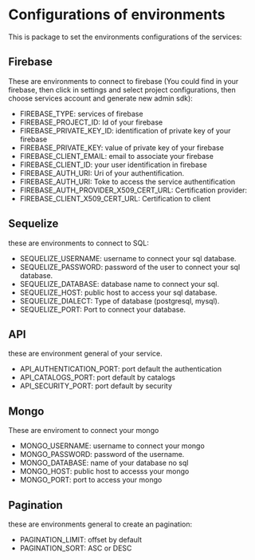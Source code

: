# Configurations of environments
This is package to set the environments configurations of the services:
## Firebase
These are environments to connect to firebase (You could find in your firebase, then click in settings and select project configurations, then choose services account and generate new admin sdk):
* FIREBASE_TYPE: services of firebase
* FIREBASE_PROJECT_ID: Id of your firebase
* FIREBASE_PRIVATE_KEY_ID: identification of private key of your firebase
* FIREBASE_PRIVATE_KEY: value of private key of your firebase
* FIREBASE_CLIENT_EMAIL: email to associate your firebase
* FIREBASE_CLIENT_ID: your user identification in firebase
* FIREBASE_AUTH_URI: Uri of your authentification.
* FIREBASE_AUTH_URI: Toke to access the service authentification
* FIREBASE_AUTH_PROVIDER_X509_CERT_URL: Certification provider:
* FIREBASE_CLIENT_X509_CERT_URL: Certification to client
## Sequelize
these are environments to connect to SQL:
* SEQUELIZE_USERNAME: username to connect your sql database.
* SEQUELIZE_PASSWORD: password of the user to connect your sql database.
* SEQUELIZE_DATABASE: database name to connect your sql.
* SEQUELIZE_HOST: public host to access your sql database.
* SEQUELIZE_DIALECT: Type of database (postgresql, mysql).
* SEQUELIZE_PORT: Port to connect your database.
## API
these are environment general of your service.
* API_AUTHENTICATION_PORT: port default the authentication
* API_CATALOGS_PORT: port default by catalogs
* API_SECURITY_PORT: port default by security
## Mongo
These are enviroment to connect your mongo
* MONGO_USERNAME: username to connect your mongo
* MONGO_PASSWORD: password of the username.
* MONGO_DATABASE: name of your database no sql
* MONGO_HOST: public host to accesss your mongo
* MONGO_PORT: port to access your mongo
## Pagination
these are environments general to create an pagination:
* PAGINATION_LIMIT: offset by default
* PAGINATION_SORT: ASC or DESC